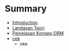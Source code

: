# Summary

* [Introduction](README.md)
* [Landasan Teori](01-landasan-teori.md)
* [Penjelasan Konsep ORM](02-penjelasan-konsep-orm.md)
* [cek](cek.md)
   * oke

